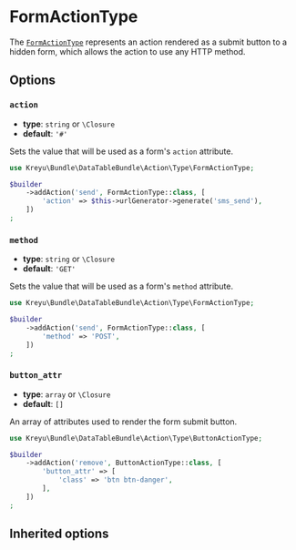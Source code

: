 <script setup>
    import ActionTypeOptions from "./options/action.md";
</script>

# FormActionType

The [`FormActionType`](https://github.com/Kreyu/data-table-bundle/blob/main/src/Action/Type/FormActionType.php) represents an action rendered as a submit button to a hidden form, which allows the action to use any HTTP method.

## Options

### `action`

- **type**: `string` or `\Closure`
- **default**: `'#'`

Sets the value that will be used as a form's `action` attribute.

```php
use Kreyu\Bundle\DataTableBundle\Action\Type\FormActionType;

$builder
    ->addAction('send', FormActionType::class, [
        'action' => $this->urlGenerator->generate('sms_send'),
    ])
;
```

### `method`

- **type**: `string` or `\Closure`
- **default**: `'GET'`

Sets the value that will be used as a form's `method` attribute.

```php
use Kreyu\Bundle\DataTableBundle\Action\Type\FormActionType;

$builder
    ->addAction('send', FormActionType::class, [
        'method' => 'POST',
    ])
;
```

### `button_attr`

- **type**: `array` or `\Closure`
- **default**: `[]`

An array of attributes used to render the form submit button.

```php
use Kreyu\Bundle\DataTableBundle\Action\Type\ButtonActionType;

$builder
    ->addAction('remove', ButtonActionType::class, [
        'button_attr' => [
            'class' => 'btn btn-danger',
        ],
    ])
;
```

## Inherited options

<ActionTypeOptions/>
